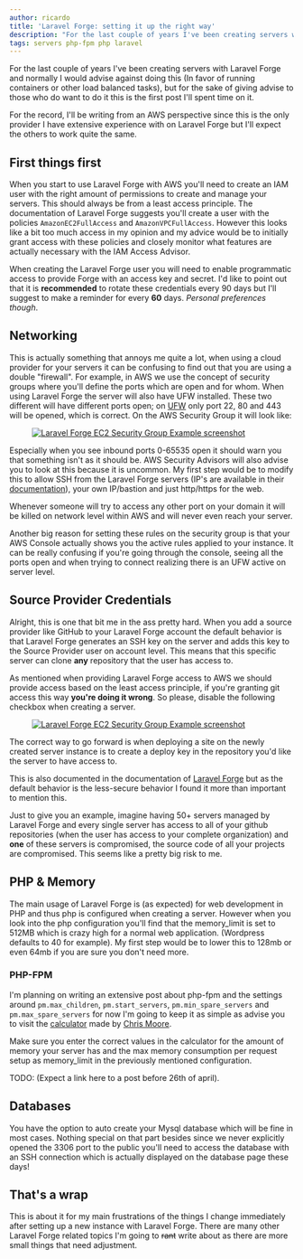 ```yaml
---
author: ricardo
title: 'Laravel Forge: setting it up the right way'
description: "For the last couple of years I've been creating servers with Laravel Forge and normally I would advise against doing this (In favor of running containers or.."
tags: servers php-fpm php laravel
---
```


For the last couple of years I've been creating servers with Laravel Forge and normally I would advise against doing this (In favor of running containers or other load balanced tasks), but for the sake of giving advise to those who do want to do it this is the first post I'll spent time on it.

For the record, I'll be writing from an AWS perspective since this is the only provider I have extensive experience with on Laravel Forge but I'll expect the others to work quite the same.

<!--more-->

## First things first

When you start to use Laravel Forge with AWS you'll need to create an IAM user with the right amount of permissions to create and manage your servers. This should always be from a least access principle. The documentation of Laravel Forge suggests you'll create a user with the policies `AmazonEC2FullAccess` and `AmazonVPCFullAccess`. However this looks like a bit too much access in my opinion and my advice would be to initially grant access with these policies and closely monitor what features are actually necessary with the IAM Access Advisor.

When creating the Laravel Forge user you will need to enable programmatic access to provide Forge with an access key and secret. I'd like to point out that it is **recommended** to rotate these credentials every 90 days but I'll suggest to make a reminder for every **60** days. _Personal preferences though_.

## Networking

This is actually something that annoys me quite a lot, when using a cloud provider for your servers it can be confusing to find out that you are using a double "firewall". For example, in AWS we use the concept of security groups where you'll define the ports which are open and for whom. When using Laravel Forge the server will also have UFW installed. These two different will have different ports open; on <a href="https://help.ubuntu.com/community/UFW" target="_blank" rel="noreferrer">UFW</a> only port 22, 80 and 443 will be opened, which is correct. On the AWS Security Group it will look like:

<figure class="aligncenter content-image">
    <a href="{{ "/assets/images/2021/04/laravel-forge-ec2-security-group-example.webp" | absolute_url }}" ref="lightbox">
        <img
            src="{{ "/assets/images/2021/04/laravel-forge-ec2-security-group-example.webp" | absolute_url }}"
            alt="Laravel Forge EC2 Security Group Example screenshot"
        />
    </a>
</figure>

Especially when you see inbound ports 0-65535 open it should warn you that something isn't as it should be. AWS Security Advisors will also advise you to look at this because it is uncommon. My first step would be to modify this to allow SSH from the Laravel Forge servers (IP's are available in their <a href="https://forge.laravel.com/docs/1.0/introduction.html#forge-ip-addresses" target="_blank" rel="noreferrer">documentation</a>), your own IP/bastion and just http/https for the web.

Whenever someone will try to access any other port on your domain it will be killed on network level within AWS and will never even reach your server.

Another big reason for setting these rules on the security group is that your AWS Console actually shows you the active rules applied to your instance. It can be really confusing if you're going through the console, seeing all the ports open and when trying to connect realizing there is an UFW active on server level.

## Source Provider Credentials
Alright, this is one that bit me in the ass pretty hard. When you add a source provider like GitHub to your Laravel Forge account the default behavior is that Laravel Forge generates an SSH key on the server and adds this key to the Source Provider user on account level. This means that this specific server can clone **any** repository that the user has access to.

As mentioned when providing Laravel Forge access to AWS we should provide access based on the least access principle, if you're granting git access this way **you're doing it wrong**. So please, disable the following checkbox when creating a server.

<figure class="aligncenter content-image">
    <a href="{{ "/assets/images/2021/04/laravel-forge-ssh-key-source-control-providers.webp" | absolute_url }}" ref="lightbox">
        <img
            src="{{ "/assets/images/2021/04/laravel-forge-ssh-key-source-control-providers.webp" | absolute_url }}"
            alt="Laravel Forge EC2 Security Group Example screenshot"
        />
    </a>
</figure>

The correct way to go forward is when deploying a site on the newly created server instance is to create a deploy key in the repository you'd like the server to have access to.

This is also documented in the documentation of <a href="https://forge.laravel.com/docs/1.0/servers/ssh.html" target="_blank" rel="noreferrer">Laravel Forge</a> but as the default behavior is the less-secure behavior I found it more than important to mention this.

Just to give you an example, imagine having 50+ servers managed by Laravel Forge and every single server has access to all of your github repositories (when the user has access to your complete organization) and **one** of these servers is compromised, the source code of all your projects are compromised. This seems like a pretty big risk to me.

## PHP & Memory

The main usage of Laravel Forge is (as expected) for web development in PHP and thus php is configured when creating a server. However when you look into the php configuration you'll find that the memory_limit is set to 512MB which is crazy high for a normal web application. (Wordpress defaults to 40 for example). My first step would be to lower this to 128mb or even 64mb if you are sure you don't need more.

### PHP-FPM

I'm planning on writing an extensive post about php-fpm and the settings around `pm.max_children`, `pm.start_servers`, `pm.min_spare_servers` and `pm.max_spare_servers` for now I'm going to keep it as simple as advise you to visit the <a href="https://spot13.com/pmcalculator/" target="_blank" rel="noreferrer">calculator</a> made by <a href="https://spot13.com/" target="_blank" rel="noreferrer">Chris Moore</a>.

Make sure you enter the correct values in the calculator for the amount of memory your server has and the max memory consumption per request setup as memory_limit in the previously mentioned configuration.

TODO: (Expect a link here to a post before 26th of april).

## Databases

You have the option to auto create your Mysql database which will be fine in most cases. Nothing special on that part besides since we never explicitly opened the 3306 port to the public you'll need to access the database with an SSH connection which is actually displayed on the database page these days!

## That's a wrap

This is about it for my main frustrations of the things I change immediately after setting up a new instance with Laravel Forge. There are many other Laravel Forge related topics I'm going to <del>rant</del> write about as there are more small things that need adjustment.
